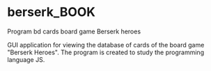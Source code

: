 # berserk_BOOK
Program bd cards board game Berserk heroes

GUI application for viewing the database of cards of the board game "Berserk Heroes". The program is created to study the programming language JS.
